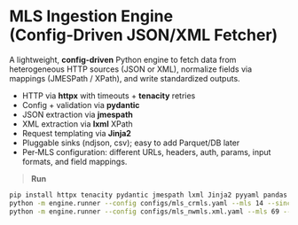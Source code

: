 # MLS Ingestion Engine (Config‑Driven JSON/XML Fetcher)

A lightweight, **config‑driven** Python engine to fetch data from heterogeneous HTTP sources (JSON or XML),
normalize fields via mappings (JMESPath / XPath), and write standardized outputs.

- HTTP via **httpx** with timeouts + **tenacity** retries
- Config + validation via **pydantic**
- JSON extraction via **jmespath**
- XML extraction via **lxml** XPath
- Request templating via **Jinja2**
- Pluggable sinks (ndjson, csv); easy to add Parquet/DB later
- Per‑MLS configuration: different URLs, headers, auth, params, input formats, and field mappings.

> **Run**
```bash
pip install httpx tenacity pydantic jmespath lxml Jinja2 pyyaml pandas
python -m engine.runner --config configs/mls_crmls.yaml --mls 14 --since 2025-01-01
python -m engine.runner --config configs/mls_nwmls.xml.yaml --mls 69 --since 2025-01-01
```
